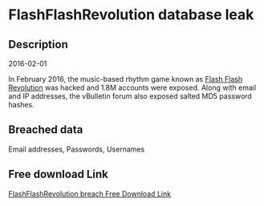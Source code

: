 # FlashFlashRevolution database leak

## Description

2016-02-01

In February 2016, the music-based rhythm game known as <a href="http://www.flashflashrevolution.com" target="_blank" rel="noopener">Flash Flash Revolution</a> was hacked and 1.8M accounts were exposed. Along with email and IP addresses, the vBulletin forum also exposed salted MD5 password hashes.

## Breached data

Email addresses, Passwords, Usernames

## Free download Link

[FlashFlashRevolution breach Free Download Link](https://tinyurl.com/2b2k277t)